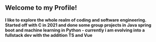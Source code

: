 ## Welcome to my Profile!

#### I like to explore the whole realm of coding and software engineering. Started off with C in 2021 and done some group projects in Java spring boot and machine learning in Python - currently i am evolving into a fullstack dev with the addition TS and Vue

